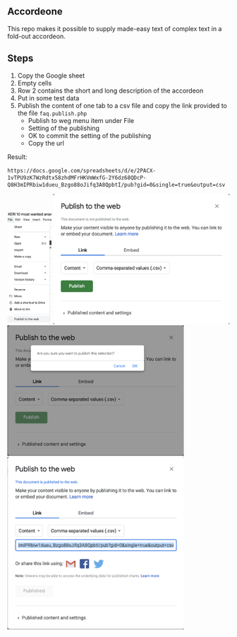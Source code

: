 ## Accordeone
This repo makes it possible to supply made-easy text of complex text in a fold-out accordeon.

## Steps
1. Copy the Google sheet
2. Empty cells
3. Row 2 contains the short and long description of the accordeon
4. Put in some test data
5. Publish the content of one tab to a csv file and copy the link provided to the file `faq.publish.php`
    * Publish to weg menu item under File
    * Setting of the publishing
    * OK to commit the setting of the publishing
    * Copy the url

Result:
```
https://docs.google.com/spreadsheets/d/e/2PACX-1vTPU9zK7WzRdtx58zhdMFrHKVmWxfG-2Y6dz68QDcP-Q8H3mIPRbiw1dueu_Bzgo88oJifq3A8QpbtI/pub?gid=0&single=true&output=csv
```

<img src="./images/publ-to-web-1.png" alt="Publish to weg menu item under File" border="0" width="100">
<img src="./images/publ-to-web-2.png" alt="Setting of the publishing" border="0" width="400">
<img src="./images/publ-to-web-3.png" alt="OK to commit the setting of the publishing" border="0" width="400">
<img src="./images/publ-to-web-4.png" alt="Copy the url" border="0" width="400">


